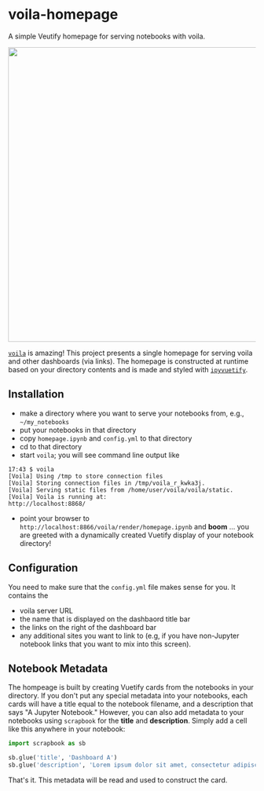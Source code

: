 
# voila-homepage
A simple Veutify homepage for serving notebooks with voila.

<img src="https://user-images.githubusercontent.com/16124573/62657473-932abb80-b934-11e9-8bac-e34d7b5357ec.png" width="600" align="middle">


[`voila`](https://github.com/QuantStack/voila) is amazing! This project presents a single homepage for serving voila and other dashboards (via links). The homepage is constructed at runtime based on your directory contents and is made and styled with [`ipyvuetify`](https://github.com/mariobuikhuizen/ipyvuetify).


## Installation

- make a directory where you want to serve your notebooks from, e.g., `~/my_notebooks`
- put your notebooks in that directory
- copy `homepage.ipynb` and `config.yml` to that directory
- cd to that directory
- start <kbd>`voila`</kbd>; you will see command line output like

```
17:43 $ voila
[Voila] Using /tmp to store connection files
[Voila] Storing connection files in /tmp/voila_r_kwka3j.
[Voila] Serving static files from /home/user/voila/voila/static.
[Voila] Voila is running at:
http://localhost:8868/
```

- point your browser to `http://localhost:8866/voila/render/homepage.ipynb` and **boom** ... you are greeted with a dynamically created Vuetify display of your notebook directory!

## Configuration

You need to make sure that the `config.yml` file makes sense for you. It contains the
- voila server URL
- the name that is displayed on the dashbaord title bar
- the links on the right of the dashboard bar
- any additional sites you want to link to (e.g, if you have non-Jupyter notebook links that you want to mix into this screen).

## Notebook Metadata

The hompeage is built by creating Vuetify cards from the notebooks in your directory. If you don't put any special metadata into your notebooks, each cards will have a title equal to the notebook filename, and a description that says "A Jupyter Notebook." However, you can also add metadata to your notebooks using `scrapbook` for the **title** and **description**. Simply add a cell like this anywhere in your notebook:

```python
import scrapbook as sb

sb.glue('title', 'Dashboard A')
sb.glue('description', 'Lorem ipsum dolor sit amet, consectetur adipiscing elit.')
```

That's it. This metadata will be read and used to construct the card.
